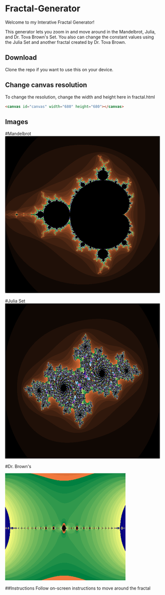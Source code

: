 # Fractal-Generator
Welcome to my Interative Fractal Generator!

This generator lets you zoom in and move around in the Mandelbrot, Julia, and Dr. Tova Brown's Set. You also can change the constant values using the Julia Set and another fractal created by Dr. Tova Brown.

## Download
Clone the repo if you want to use this on your device.

## Change canvas resolution
To change the resolution, change the width and height here in fractal.html
```html
<canvas id="canvas" width="680" height="680"></canvas>
```

## Images
#Mandelbrot
![Mandelbrot](Mandelbrot.png)

#Julia Set
![Julia](Julia.png)

#Dr. Brown's

![Brown](Brown.png)

##Instructions
Follow on-screen instructions to move around the fractal
